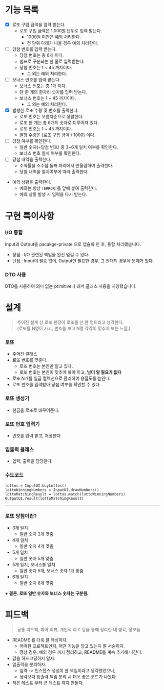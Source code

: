 # 기능 목록

- [x] 로또 구입 금액을 입력 받는다.
    - 로또 구입 금액은 1,000원 단위로 입력 받는다.
        - 1000원 미만은 예외 처리한다.
        - 천 단위 아래가 나올 경우 예외 처리한다.
- [ ] 당첨 번호를 입력 받는다.
    - 당첨 번호는 총 6개 이다.
    - 쉼표로 구분되는 한 줄로 입력받는다.
    - 당첨 번호는 1 ~ 45 까지이다.
        - 그 외는 예외 처리한다.
- [ ] 보너스 번호를 입력 받는다.
    - 보너스 번호는 총 1개 이다.
    - 단 한 개의 한자리 숫자를 입력 받는다.
    - 보너스 번호는 1 ~ 45 까지이다.
        - 그 외는 예외 처리한다.
- [x] 발행한 로또 수량 및 번호를 출력한다.
    - 로또 번호는 오름차순으로 정렬한다.
    - 로또 한 개는 총 6개의 숫자로 이루어져 있다.
    - 로또 번호는 1 ~ 45 까지이다.
    - 발행 수량은 {로또 구입 금액 / 1000} 이다.
- [ ] 당첨 여부를 확인한다.
    - 일반 숫자(=당첨 번호) 중 3~6개 일치 여부를 확인한다.
    - 보너스 번호 일치 여부를 확인한다.
- [ ] 당첨 내역을 출력한다.
  - 수익률을 소수점 둘째 자리에서 반올림하여 출력한다.
  - 당첨 내역을 일치여부에 따라 출력한다.

- 예외 상황을 출력한다.
  - 예외는 항상 `[ERROR]`를 앞에 붙여 출력한다.
  - 예외 상황 발생 시 입력을 다시 받는다.

# 구현 특이사항
### I/O 통합
Input과 Output을 pacakge-private 으로 캡슐화 한 후, 통합 처리했습니다.
* 장점 : I/O 관련된 책임을 완전 넘길 수 있다.
* 단점 : Input이 필요 없이, Output만 필요한 경우, 그 반대의 경우에 문제가 있다.
### DTO 사용
DTO를 사용하여 의미 없는 primitive나 래퍼 클래스 사용을 지양했습니다.

# 설계
> 주어진 설계 상 로또 한장이 로또를 산 한 명이라고 생각한다.   
> (로또를 N명이 사고, 번호를 보고 N명 각각이 맞추어 보는 느낌.)

### 로또
- 주어진 클래스
- 로또 번호를 맞춘다.
  - 로또 번호는 본인만 알고 있다.
  - 로또 번호는 본인이 맞추어 봐야 하고, **남이 알 필요가 없다**
- 로또 N개를 일급 컬렉션으로 관리하여 응집도를 높인다.
- 로또 번호를 입력받아 당첨 여부를 확인할 수 있다.

### 로또 생성기
- 현금을 로또로 바꾸어준다.

### 로또 번호 입력기
- 번호를 입력 받고, 저장한다.

### 입출력 클래스
- 입력, 출력을 담당한다.

### 수도코드
```
lottos = InputUI.buyLottos()
lottoWinningNumbers = InputUI.drawNumbers()
lottoMatchingResult = lottos.match(lottoWinningNumbers)
OutputUI.result(lottoMatchingResult)
```

----
### 로또 당첨이란?
- 3개 일치
  - 일반 숫자 3개 맞춤  
- 4개 일치
  - 일반 숫자 4개 맞춤
- 5개 일치
  - 일반 숫자 5개 맞춤
- 5개 일치, 보너스볼 일치
  - 일반 숫자 5개, 보너스 숫자 1개 맞춤   
- 6개 일치
  - 일반 숫자 6개 맞춤   

**+ 결론. 로또 일반 숫자와 보너스 숫자는 구분됨.** 

# 피드백
 > 공통 피드백, 피어 리뷰, 개인적 회고 등을 통해 정리한 내 생각, 정보들
- README 를 더욱 잘 작성하자.
  - 어떠한 프로젝트인지, 어떤 기능을 담고 있는지 잘 서술하자.    
  - 정상 경우, 예외 경우 까지 정리하고, README를 계속 추가해 나간다.     
- 값을 하드코딩하지 말자.
- 입출력을 분리하자.
  - 입력 -> 인스턴스 생성이 한 책임이라고 생각했었으나, 
  - 생각보다 입출력 책임 분리 시 더욱 좋은 코드가 나왔다.
- 작은 테스트 부터 큰 테스트 까지 만들자.     